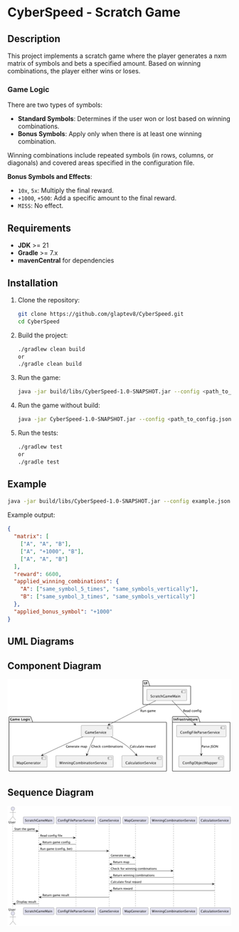 # CyberSpeed - Scratch Game

## Description

This project implements a scratch game where the player generates a nxm matrix of symbols and bets a specified amount. Based on winning combinations, the player either wins or loses.

### Game Logic

There are two types of symbols:

- **Standard Symbols**: Determines if the user won or lost based on winning combinations.
- **Bonus Symbols**: Apply only when there is at least one winning combination.

Winning combinations include repeated symbols (in rows, columns, or diagonals) and covered areas specified in the configuration file.

**Bonus Symbols and Effects**:
- `10x`, `5x`: Multiply the final reward.
- `+1000`, `+500`: Add a specific amount to the final reward.
- `MISS`: No effect.

## Requirements

- **JDK** >= 21
- **Gradle** >= 7.x
- **mavenCentral** for dependencies

## Installation

1. Clone the repository:
   ```bash
   git clone https://github.com/glaptev8/CyberSpeed.git
   cd CyberSpeed
   ```

2. Build the project:
   ```bash
   ./gradlew clean build
   or
   ./gradle clean build
   ```

3. Run the game:
   ```bash
   java -jar build/libs/CyberSpeed-1.0-SNAPSHOT.jar --config <path_to_config.json> --betting-amount <bet>
   ```

4. Run the game without build:
   ```bash
   java -jar CyberSpeed-1.0-SNAPSHOT.jar --config <path_to_config.json> --betting-amount <bet>
   ```

4. Run the tests:
   ```bash
   ./gradlew test
   or
   ./gradle test
   ```

## Example

```bash
java -jar build/libs/CyberSpeed-1.0-SNAPSHOT.jar --config example.json --betting-amount 100
```

Example output:

```json
{
  "matrix": [
    ["A", "A", "B"],
    ["A", "+1000", "B"],
    ["A", "A", "B"]
  ],
  "reward": 6600,
  "applied_winning_combinations": {
    "A": ["same_symbol_5_times", "same_symbols_vertically"],
    "B": ["same_symbol_3_times", "same_symbols_vertically"]
  },
  "applied_bonus_symbol": "+1000"
}
```

## UML Diagrams

## Component Diagram
![Component Diagram](./component_diagram.png)

## Sequence Diagram
![Sequence Diagram](./sequence_diagram.png)
